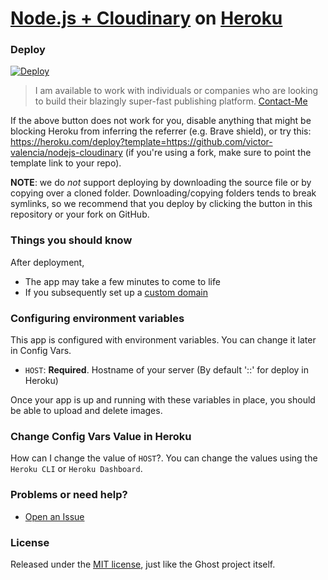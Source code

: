 # [Node.js + Cloudinary](https://github.com/victor-valencia/nodejs-cloudinary) on [Heroku](https://heroku.com)

### Deploy

[![Deploy](https://www.herokucdn.com/deploy/button.svg)](https://heroku.com/deploy)

> I am available to work with individuals or companies who are looking to build their blazingly super-fast publishing platform. [Contact-Me](https://www.victorvr.com)

If the above button does not work for you, disable anything that might be blocking Heroku from inferring the referrer (e.g. Brave shield), or try this: https://heroku.com/deploy?template=https://github.com/victor-valencia/nodejs-cloudinary (if you're using a fork, make sure to point the template link to your repo).

**NOTE**: we do _not_ support deploying by downloading the source file or by copying over a cloned folder. Downloading/copying folders tends to break symlinks, so we recommend that you deploy by clicking the button in this repository or your fork on GitHub.

### Things you should know

After deployment,

- The app may take a few minutes to come to life
- If you subsequently set up a [custom domain](https://devcenter.heroku.com/articles/custom-domains)

### Configuring environment variables

This app is configured with environment variables. You can change it later in Config Vars.

- `HOST`: **Required**. Hostname of your server (By default '::' for deploy in Heroku)

Once your app is up and running with these variables in place, you should be able to upload and delete images.

### Change Config Vars Value in Heroku
How can I change the value of `HOST`?. You can change the values using the `Heroku CLI` or `Heroku Dashboard`.

### Problems or need help?
- [Open an Issue](https://github.com/victor-valencia/nodejs-cloudinary/issues/new/)

### License
Released under the [MIT license](https://github.com/victor-valencia/nodejs-cloudinary/blob/main/LICENSE), just like the Ghost project itself.
